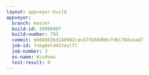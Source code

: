 ```yaml
---
layout: appveyor-build
appveyor:
  branch: master
  build-id: 50996907
  build-number: 793
  commit: b668083bd146902cac87fb50d90c7db1784cead7
  job-id: fokg6eld41toylfl
  job-number: 3
  os-name: Windows
  test-result: 0
---
```

